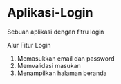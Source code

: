 # Aplikasi-Login
Sebuah aplikasi dengan fitru login

Alur Fitur Login
1. Memasukkan email dan password
2. Memvalidasi masukan
3. Menampilkan halaman beranda
